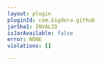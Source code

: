 ```yaml
---
layout: plugin
pluginId: com.bigdora.github
jarSha1: INVALID
isJarAvailable: false
error: NONE
violations: []

---
```

